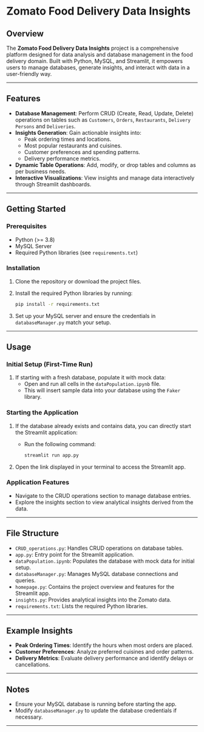 # Zomato Food Delivery Data Insights

## Overview

The **Zomato Food Delivery Data Insights** project is a comprehensive platform designed for data analysis and database management in the food delivery domain. Built with Python, MySQL, and Streamlit, it empowers users to manage databases, generate insights, and interact with data in a user-friendly way.

---

## Features

- **Database Management**: Perform CRUD (Create, Read, Update, Delete) operations on tables such as `Customers`, `Orders`, `Restaurants`, `Delivery Persons` and `Deliveries`.
- **Insights Generation**: Gain actionable insights into:
  - Peak ordering times and locations.
  - Most popular restaurants and cuisines.
  - Customer preferences and spending patterns.
  - Delivery performance metrics.
- **Dynamic Table Operations**: Add, modify, or drop tables and columns as per business needs.
- **Interactive Visualizations**: View insights and manage data interactively through Streamlit dashboards.

---

## Getting Started

### Prerequisites

- Python (>= 3.8)
- MySQL Server
- Required Python libraries (see `requirements.txt`)

### Installation

1. Clone the repository or download the project files.
2. Install the required Python libraries by running:

   ```bash
   pip install -r requirements.txt
   ```

3. Set up your MySQL server and ensure the credentials in `databaseManager.py` match your setup.

---

## Usage

### Initial Setup (First-Time Run)

1. If starting with a fresh database, populate it with mock data:
   - Open and run all cells in the `dataPopulation.ipynb` file. 
   - This will insert sample data into your database using the `Faker` library.

### Starting the Application

1. If the database already exists and contains data, you can directly start the Streamlit application:
   - Run the following command:
     ```bash
     streamlit run app.py
     ```

2. Open the link displayed in your terminal to access the Streamlit app.

### Application Features

- Navigate to the CRUD operations section to manage database entries.
- Explore the insights section to view analytical insights derived from the data.

---

## File Structure

- `CRUD_operations.py`: Handles CRUD operations on database tables.
- `app.py`: Entry point for the Streamlit application.
- `dataPopulation.ipynb`: Populates the database with mock data for initial setup.
- `databaseManager.py`: Manages MySQL database connections and queries.
- `homepage.py`: Contains the project overview and features for the Streamlit app.
- `insights.py`: Provides analytical insights into the Zomato data.
- `requirements.txt`: Lists the required Python libraries.

---

## Example Insights

- **Peak Ordering Times**: Identify the hours when most orders are placed.
- **Customer Preferences**: Analyze preferred cuisines and order patterns.
- **Delivery Metrics**: Evaluate delivery performance and identify delays or cancellations.

---

## Notes

- Ensure your MySQL database is running before starting the app.
- Modify `databaseManager.py` to update the database credentials if necessary.

---
